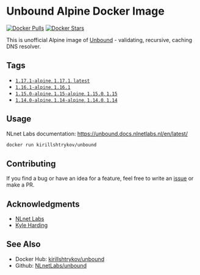 # Unbound Alpine Docker Image

[![Docker Pulls](https://img.shields.io/docker/pulls/kirillshtrykov/unbound.svg?style=flat-square)](https://hub.docker.com/r/kirillshtrykov/unbound)
[![Docker Stars](https://img.shields.io/docker/stars/kirillshtrykov/unbound.svg?style=flat-square)](https://hub.docker.com/r/kirillshtrykov/unbound)

This is unofficial Alpine image of [Unbound](https://nlnetlabs.nl/projects/unbound/about/) - validating, recursive, 
caching DNS resolver.

## Tags
- [`1.17.1-alpine`, `1.17.1`, `latest`](https://github.com/kirill-shtrykov/docker-unbound/blob/main/Dockerfile)
- [`1.16.1-alpine`, `1.16.1`](https://github.com/kirill-shtrykov/docker-unbound/blob/1.16.1/Dockerfile)
- [`1.15.0-alpine`, `1.15-alpine`, `1.15.0`, `1.15`](https://github.com/kirill-shtrykov/docker-unbound/blob/1.15.0/Dockerfile)
- [`1.14.0-alpine`, `1.14-alpine`, `1.14.0`, `1.14`](https://github.com/kirill-shtrykov/docker-unbound/blob/1.14.0/Dockerfile)

## Usage
NLnet Labs documentation: <https://unbound.docs.nlnetlabs.nl/en/latest/>
```bash
docker run kirillshtrykov/unbound
```

## Contributing
If you find a bug or have an idea for a feature, feel free to write an
[issue](https://github.com/kirill-shtrykov/docker-unbound/issues) or make a PR.

## Acknowledgments
- [NLnet Labs](https://nlnetlabs.nl/)
- [Kyle Harding](https://github.com/klutchell/unbound-docker)

## See Also
- Docker Hub: [kirillshtrykov/unbound](https://hub.docker.com/repository/docker/kirillshtrykov/unbound)
- Github: [NLnetLabs/unbound](https://github.com/NLnetLabs/unbound)
